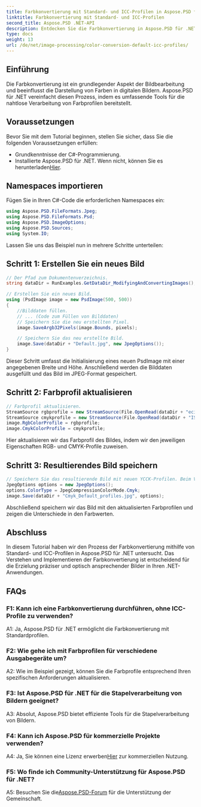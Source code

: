 ```yaml
---
title: Farbkonvertierung mit Standard- und ICC-Profilen in Aspose.PSD für .NET
linktitle: Farbkonvertierung mit Standard- und ICC-Profilen
second_title: Aspose.PSD .NET-API
description: Entdecken Sie die Farbkonvertierung in Aspose.PSD für .NET. Erfahren Sie, wie Sie Farbprofile aktualisieren und so lebendige und präzise Bilder gewährleisten.
type: docs
weight: 13
url: /de/net/image-processing/color-conversion-default-icc-profiles/
---
```

## Einführung

Die Farbkonvertierung ist ein grundlegender Aspekt der Bildbearbeitung und beeinflusst die Darstellung von Farben in digitalen Bildern. Aspose.PSD für .NET vereinfacht diesen Prozess, indem es umfassende Tools für die nahtlose Verarbeitung von Farbprofilen bereitstellt.

## Voraussetzungen

Bevor Sie mit dem Tutorial beginnen, stellen Sie sicher, dass Sie die folgenden Voraussetzungen erfüllen:

- Grundkenntnisse der C#-Programmierung.
-  Installierte Aspose.PSD für .NET. Wenn nicht, können Sie es herunterladen[Hier](https://releases.aspose.com/psd/net/).

## Namespaces importieren

Fügen Sie in Ihren C#-Code die erforderlichen Namespaces ein:

```csharp
using Aspose.PSD.FileFormats.Jpeg;
using Aspose.PSD.FileFormats.Psd;
using Aspose.PSD.ImageOptions;
using Aspose.PSD.Sources;
using System.IO;
```

Lassen Sie uns das Beispiel nun in mehrere Schritte unterteilen:

## Schritt 1: Erstellen Sie ein neues Bild

```csharp
// Der Pfad zum Dokumentenverzeichnis.
string dataDir = RunExamples.GetDataDir_ModifyingAndConvertingImages();

// Erstellen Sie ein neues Bild.
using (PsdImage image = new PsdImage(500, 500))
{
    //Bilddaten füllen.
    // ... (Code zum Füllen von Bilddaten)
    // Speichern Sie die neu erstellten Pixel.
    image.SaveArgb32Pixels(image.Bounds, pixels);

    // Speichern Sie das neu erstellte Bild.
    image.Save(dataDir + "Default.jpg", new JpegOptions());
}
```

Dieser Schritt umfasst die Initialisierung eines neuen PsdImage mit einer angegebenen Breite und Höhe. Anschließend werden die Bilddaten ausgefüllt und das Bild im JPEG-Format gespeichert.

## Schritt 2: Farbprofil aktualisieren

```csharp
// Farbprofil aktualisieren.
StreamSource rgbprofile = new StreamSource(File.OpenRead(dataDir + "eciRGB_v2.icc"));
StreamSource cmykprofile = new StreamSource(File.OpenRead(dataDir + "ISOcoated_v2_FullGamut4.icc"));
image.RgbColorProfile = rgbprofile;
image.CmykColorProfile = cmykprofile;
```

Hier aktualisieren wir das Farbprofil des Bildes, indem wir den jeweiligen Eigenschaften RGB- und CMYK-Profile zuweisen.

## Schritt 3: Resultierendes Bild speichern

```csharp
// Speichern Sie das resultierende Bild mit neuen YCCK-Profilen. Beim Vergleich der Bilder werden Sie Unterschiede in den Farbwerten feststellen.
JpegOptions options = new JpegOptions();
options.ColorType = JpegCompressionColorMode.Cmyk;
image.Save(dataDir + "Cmyk_Default_profiles.jpg", options);
```

Abschließend speichern wir das Bild mit den aktualisierten Farbprofilen und zeigen die Unterschiede in den Farbwerten.

## Abschluss

In diesem Tutorial haben wir den Prozess der Farbkonvertierung mithilfe von Standard- und ICC-Profilen in Aspose.PSD für .NET untersucht. Das Verstehen und Implementieren der Farbkonvertierung ist entscheidend für die Erzielung präziser und optisch ansprechender Bilder in Ihren .NET-Anwendungen.

## FAQs

### F1: Kann ich eine Farbkonvertierung durchführen, ohne ICC-Profile zu verwenden?

A1: Ja, Aspose.PSD für .NET ermöglicht die Farbkonvertierung mit Standardprofilen.

### F2: Wie gehe ich mit Farbprofilen für verschiedene Ausgabegeräte um?

A2: Wie im Beispiel gezeigt, können Sie die Farbprofile entsprechend Ihren spezifischen Anforderungen aktualisieren.

### F3: Ist Aspose.PSD für .NET für die Stapelverarbeitung von Bildern geeignet?

A3: Absolut, Aspose.PSD bietet effiziente Tools für die Stapelverarbeitung von Bildern.

### F4: Kann ich Aspose.PSD für kommerzielle Projekte verwenden?

 A4: Ja, Sie können eine Lizenz erwerben[Hier](https://purchase.aspose.com/buy) zur kommerziellen Nutzung.

### F5: Wo finde ich Community-Unterstützung für Aspose.PSD für .NET?

 A5: Besuchen Sie die[Aspose.PSD-Forum](https://forum.aspose.com/c/psd/34) für die Unterstützung der Gemeinschaft.